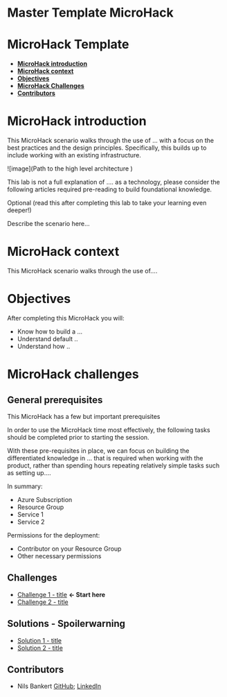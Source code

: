 # **Master Template MicroHack**
# **MicroHack Template**

- [**MicroHack introduction**](#MicroHack-introduction)
- [**MicroHack context**](#microhack-context)
- [**Objectives**](#objectives)
- [**MicroHack Challenges**](#microhack-challenges)
- [**Contributors**](#contributors)
# MicroHack introduction

This MicroHack scenario walks through the use of ... with a focus on the best practices and the design principles. Specifically, this builds up to include working with an existing infrastructure.

![image](Path to the high level architecture )

This lab is not a full explanation of .... as a technology, please consider the following articles required pre-reading to build foundational knowledge.

Optional (read this after completing this lab to take your learning even deeper!)

Describe the scenario here...

# MicroHack context
This MicroHack scenario walks through the use of....

# Objectives

After completing this MicroHack you will:

- Know how to build a ...
- Understand default ..
- Understand how ..

# MicroHack challenges

## General prerequisites

This MicroHack has a few but important prerequisites

In order to use the MicroHack time most effectively, the following tasks should be completed prior to starting the session.

With these pre-requisites in place, we can focus on building the differentiated knowledge in ... that is required when working with the product, rather than spending hours repeating relatively simple tasks such as setting up....

In summary:

- Azure Subscription 
- Resource Group 
- Service 1
- Service 2  

Permissions for the deployment: 
- Contributor on your Resource Group
- Other necessary permissions


## Challenges

* [Challenge 1 - title](challenges/challenge-01.md)  **<- Start here**
* [Challenge 2 - title](challenges/challenge-02.md)

## Solutions - Spoilerwarning

* [Solution 1 - title](./walkthrough/challenge-01/solution-01.md)
* [Solution 2 - title](./walkthrough/challenge-02/solution-02.md)



## Contributors
* Nils Bankert [GitHub](https://github.com/nilsbankert); [LinkedIn](https://www.linkedin.com/in/nilsbankert/)
